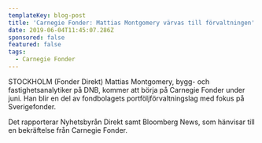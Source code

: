 ```yaml
---
templateKey: blog-post
title: 'Carnegie Fonder: Mattias Montgomery värvas till förvaltningen'
date: 2019-06-04T11:45:07.286Z
sponsored: false
featured: false
tags:
  - Carnegie Fonder
---
```

STOCKHOLM (Fonder Direkt) Mattias Montgomery, bygg- och fastighetsanalytiker på DNB, kommer att börja på Carnegie Fonder under juni. Han blir en del av fondbolagets portföljförvaltningslag med fokus på Sverigefonder.



Det rapporterar Nyhetsbyrån Direkt samt Bloomberg News, som hänvisar till en bekräftelse från Carnegie Fonder.

